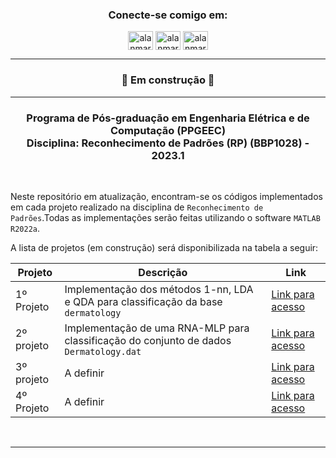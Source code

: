 <h3 align="center">Conecte-se comigo em:</h3>
<p align="center">
<a href="https://linkedin.com/in/alanmarquesrocha" target="blank"><img align="center" src="https://raw.githubusercontent.com/rahuldkjain/github-profile-readme-generator/master/src/images/icons/Social/linked-in-alt.svg" alt="alanmarquesrocha" height="30" width="40" /></a>
<a href="https://stackoverflow.com/users/19201352/m4rkn4l4" target="blank"><img align="center" src="https://raw.githubusercontent.com/rahuldkjain/github-profile-readme-generator/master/src/images/icons/Social/stack-overflow.svg" alt="alanmarquesrocha" height="30" width="40" /></a>
<a href="https://instagram.com/alanmarquesrocha" target="blank"><img align="center" src="https://raw.githubusercontent.com/rahuldkjain/github-profile-readme-generator/master/src/images/icons/Social/instagram.svg" alt="alanmarquesrocha" height="30" width="40" /></a>
</p>

---

<h3 align="center"> 
	 🚀 Em construção 🚀 
</h3>

---

<h3 align="center">Programa de Pós-graduação em Engenharia Elétrica e de Computação (PPGEEC) <br>
Disciplina: Reconhecimento de Padrões (RP) (BBP1028) - 2023.1 </h3>

<br>

Neste repositório em atualização, encontram-se os códigos implementados em cada projeto realizado na disciplina de ``Reconhecimento de Padrões``.Todas as implementações serão feitas utilizando o software ``MATLAB R2022a``. <br>

A lista de projetos (em construção) será disponibilizada na tabela a seguir:

| Projeto | Descrição | Link |
| --- | --- | --- |
| 1º Projeto | Implementação dos métodos 1-nn, LDA e QDA para classificação da base ``dermatology``| [Link para acesso](https://github.com/AlanMarquesRocha/ppgeec_reconhecimento_de_padroes/tree/master/01_trabalho_rp_alan_marques_rocha_543897)
| 2º projeto |Implementação de uma RNA-MLP para classificação do conjunto de dados ``Dermatology.dat`` | [Link para acesso]()
| 3º projeto | A definir | [Link para acesso]()
| 4º Projeto | A definir | [Link para acesso]()

<br>


---
